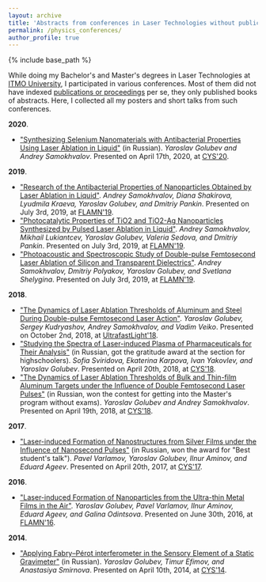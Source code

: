```yaml
---
layout: archive
title: 'Abstracts from conferences in Laser Technologies without publications'
permalink: /physics_conferences/
author_profile: true
---
```


{% include base_path %}

While doing my Bachelor's and Master's degrees in Laser Technologies at <a href="https://en.itmo.ru/">ITMO University</a>, I participated in various conferences.
Most of them did not have indexed <a href="https://areyde.com/publications/">publications or proceedings</a> per se, they only published books of abstracts.
Here, I collected all my posters and short talks from such conferences.

**2020**.

* <a href="https://kmu.itmo.ru/digests/article/4423">"Synthesizing Selenium Nanomaterials with Antibacterial Properties Using Laser Ablation in Liquid"</a> (in Russian).
  _Yaroslav Golubev and Andrey Samokhvalov_. Presented on April 17th, 2020, at [CYS'20](https://kmu.itmo.ru/static/English/54/English).

**2019**.

* <a href="https://www.spsl.nsc.ru/FullText/konfe/FLAMN-19.pdf">"Research of the Antibacterial Properties of Nanoparticles Obtained by Laser Ablation in Liquid"</a>.
  _Andrey Samokhvalov, Diana Shakirova, Lyudmila Kraeva, Yaroslav Golubev, and Dmitriy Pankin_. Presented on July 3rd, 2019, at [FLAMN'19](https://flamn.itmo.ru/).
* <a href="https://www.spsl.nsc.ru/FullText/konfe/FLAMN-19.pdf#page=167">"Photocatalytic Properties of TiO2 and TiO2-Ag Nanoparticles Synthesized by Pulsed Laser Ablation in Liquid"</a>.
  _Andrey Samokhvalov, Mikhail Lukiantcev, Yaroslav Golubev, Valeria Sedova, and Dmitriy Pankin_. Presented on July 3rd, 2019, at [FLAMN'19](https://flamn.itmo.ru/).
* <a href="https://www.spsl.nsc.ru/FullText/konfe/FLAMN-19.pdf#page=196">"Photoacoustic and Spectroscopic Study of Double-pulse Femtosecond Laser Ablation of Silicon and Transparent Dielectrics"</a>.
  _Andrey Samokhvalov, Dmitriy Polyakov, Yaroslav Golubev, and Svetlana Shelygina_. Presented on July 3rd, 2019, at [FLAMN'19](https://flamn.itmo.ru/).

**2018**.

* <a href="https://ultrafastlight.lebedev.ru/files/BookOfAbstracts_UltrafastLight2018.pdf#page=104">"The Dynamics of Laser Ablation Thresholds of Aluminum and Steel During Double-pulse Femtosecond Laser Action"</a>. 
  _Yaroslav Golubev, Sergey Kudryashov, Andrey Samokhvalov, and Vadim Veiko_. Presented on October 2nd, 2018, at [UltrafastLight'18](https://ultrafastlight.lebedev.ru/).
* <a href="https://areyde.com/files/cys2018/advisory.pdf">"Studying the Spectra of Laser-induced Plasma of Pharmaceuticals for Their Analysis"</a> (in Russian, got the gratitude award at the section for highschoolers).
  _Sofia Sviridova, Ekaterina Karpova, Ivan Yakovlev, and Yaroslav Golubev_. Presented on April 20th, 2018, at [CYS'18](https://kmu.itmo.ru/static/English/54/English).
* <a href="https://areyde.com/files/cys2018/abstract.pdf">"The Dynamics of Laser Ablation Thresholds of Bulk and Thin-film Aluminum Targets under the Influence of Double Femtosecond Laser Pulses"</a> (in Russian, won the contest for getting into the Master's program without exams).
  _Yaroslav Golubev and Andrey Samokhvalov_. Presented on April 19th, 2018, at [CYS'18](https://kmu.itmo.ru/static/English/54/English).

**2017**.

* <a href="https://areyde.com/files/cys2017/abstract.pdf">"Laser-induced Formation of Nanostructures from Silver Films under the Influence of Nanosecond Pulses"</a> (in Russian, won the award for "Best student's talk").
  _Pavel Varlamov, Yaroslav Golubev, Ilnur Aminov, and Eduard Ageev_. Presented on April 20th, 2017, at [CYS'17](https://kmu.itmo.ru/static/English/54/English).

**2016**.

* <a href="https://areyde.com/files/flamn2016/book_of_abstracts.pdf#page=138">"Laser-induced Formation of Nanoparticles from the Ultra-thin Metal Films in the Air"</a>.
  _Yaroslav Golubev, Pavel Varlamov, Ilnur Aminov, Eduard Ageev, and Galina Odintsova_. Presented on June 30th, 2016, at [FLAMN'16](https://flamn.itmo.ru/).

**2014**.

* <a href="https://areyde.com/files/cys2014/abstract.pdf">"Applying Fabry–Pérot interferometer in the Sensory Element of a Static Gravimeter"</a> (in Russian).
  _Yaroslav Golubev, Timur Efimov, and Anastasiya Smirnova_. Presented on April 10th, 2014, at [CYS'14](https://kmu.itmo.ru/static/English/54/English).